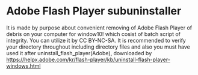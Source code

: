 # Adobe Flash Player subuninstaller
It is made by purpose about convenient removing of Adobe Flash Player of debris on your computer for window10! which cosist of batch script of integrity. You can utilize it by CC BY-NC-SA. It is recommended to verify your directory throughout including directory files and also you must have used it after uninstall_flash_player(Adobe), downloaded by https://helpx.adobe.com/kr/flash-player/kb/uninstall-flash-player-windows.html

